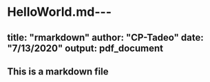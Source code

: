 # HelloWorld.md---
title: "rmarkdown"
author: "CP-Tadeo"
date: "7/13/2020"
output: pdf_document
---

## This is a markdown file
